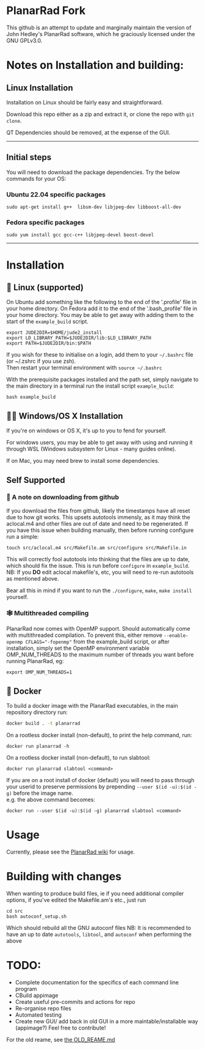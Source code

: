 # PlanarRad Fork 

This github is an attempt to update and marginally maintain the version of John Hedley's PlanarRad software, which he graciously licensed under the GNU GPLv3.0.


# Notes on Installation and building:


## Linux Installation
Installation on Linux should be fairly easy and straightforward.   

Download this repo either as a zip and extract it, or clone the repo with `git clone`.

QT Dependencies should be removed, at the expense of the GUI. 


---------------------------
## Initial steps
You will need to download the package dependencies. Try the below commands for your OS:
### Ubuntu 22.04 specific packages
```
sudo apt-get install g++  libsm-dev libjpeg-dev libboost-all-dev 
```
### Fedora specific packages
```
sudo yum install gcc gcc-c++ libjpeg-devel boost-devel
```
---------------------------

# Installation
## 🐧 Linux (supported)
On Ubuntu add something like the following to the end of the '.profile' file in your home directory. On Fedora add it to the end of the  '.bash_profile' file in your home directory. You may be able to get away with adding them to the start of the `example_build` script.
```
export JUDE2DIR=$HOME/jude2_install
export LD_LIBRARY_PATH=$JUDE2DIR/lib:$LD_LIBRARY_PATH
export PATH=$JUDE2DIR/bin:$PATH
```
If you wish for these to initialise on a login, add them to your `~/.bashrc` file (or ~/.zshrc if you use zsh).  
Then restart your terminal environment with `source ~/.bashrc`

With the prerequisite packages installed and the path set, simply navigate to the main directory in a terminal run the install script `example_build`:
```
bash example_build 
```
## 👩‍💻 Windows/OS X Installation
If you're on windows or OS X, it's up to you to fend for yourself. 

For windows users, you may be able to get away with using and running it through WSL (Windows subsystem for Linux - many guides online). 

If on Mac, you may need brew to install some dependencies.

## Self Supported
### 📜 A note on downloading from github
If you download the files from github, likely the timestamps have all reset due to how git works. This upsets autotools immensly, as it may think the aclocal.m4 and other files are out of date and need to be regenerated. If you have this issue when building manually, then before running configure run a simple:
```
touch src/aclocal.m4 src/Makefile.am src/configure src/Makefile.in
```
This will correctly fool autotools into thinking that the files are up to date, which should fix the issue. This is run before `configure`  in `example_build`. NB: If you **DO** edit aclocal makefile's, etc, you will need to re-run autotools as mentioned above.  

Bear all this in mind if you want to run the `./configure`, `make`, `make install` yourself.

### 🕸 Multithreaded compiling
PlanarRad now comes with OpenMP support. Should automatically come with multithreaded compilation. To prevent this, either remove `--enable-openmp CFLAGS="-fopenmp"` from the example_build script, or after installation, simply set the OpenMP environment variable OMP_NUM_THREADS to the maximum number of threads you want before running PlanarRad, eg:
```
export OMP_NUM_THREADS=1
```

## 🐋 Docker
To build a docker image with the PlanarRad executables, in the main repository directory run:
```sh
docker build . -t planarrad
```
On a rootless docker install (non-default), to print the help command, run:
```
docker run planarrad -h
```
On a rootless docker install (non-default), to run slabtool:
```
docker run planarrad slabtool <command>
```
If you are on a root install of docker (default) you will need to pass through your userid to preserve permissions by prepending `--user $(id -u):$(id -g)` before the image name.  
e.g. the above command becomes:
```
docker run --user $(id -u):$(id -g) planarrad slabtool <command>
```

# Usage
Currently, please see the [PlanarRad wiki](http://www.planarrad.com/) for usage.

# Building with changes
When wanting to produce build files, ie if you need additional compiler options, if you've edited the Makefile.am's etc., just run 
```
cd src
bash autoconf_setup.sh
```
Which should rebuild all the GNU autoconf files
NB: It is recommended to have an up to date `autotools`, `libtool`, and `autoconf` when performing the above

# TODO:
 * Complete documentation for the specifics of each command line program
 * CBuild appimage
 * Create useful pre-commits and actions for repo
 * Re-organise repo files
 * Automated testing
 * Create new GUI/ add back in old GUI in a more maintable/installable way (appimage?)
Feel free to contribute!


For the old reame, see [the OLD_REAME.md](OLD_REAME.md)